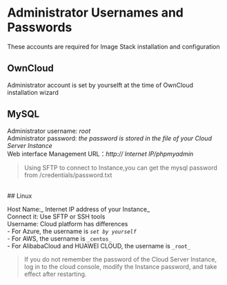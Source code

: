 # Administrator Usernames and Passwords

These accounts are required for Image Stack installation and configuration

<a name="OwnCloud"></a>
## OwnCloud
Administrator account is set by yourselft at the time of OwnCloud installation wizard

<a name="MySQL"></a>
## MySQL
Administrator username:	_root_<br />Administrator password:	_the password is stored in the file of your Cloud Server Instance_<br />Web interface Management URL：_http:// Internet IP/phpmyadmin_

> Using SFTP to connect to Instance,you can get the mysql password from /credentials/password.txt 

<br />
<a name="Linux"></a>
## Linux

Host Name:_ Internet IP address of your Instance_<br />Connect it: Use SFTP or SSH tools<br />Username: Cloud platform has differences<br />- For Azure, the username is _`set by yourself`_<br />- For AWS, the username is `_centos_`<br />- For AlibabaCloud and HUAWEI CLOUD, the username is `_root_`

> If you do not remember the password of the Cloud Server Instance, log in to the cloud console, modify the Instance password, and take effect after restarting.


